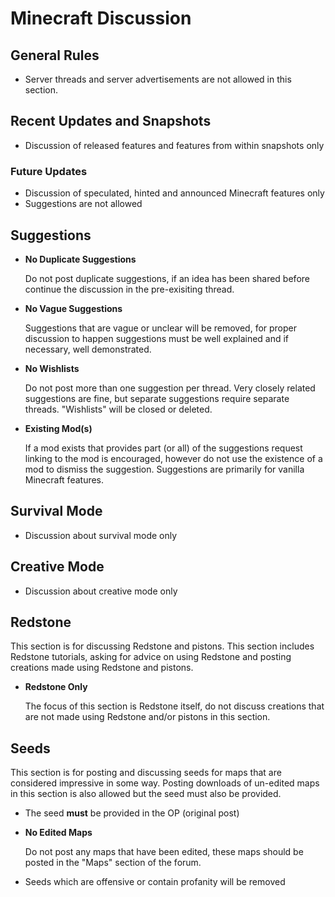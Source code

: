 # Minecraft Discussion

## General Rules

* Server threads and server advertisements are not allowed in this section.

## Recent Updates and Snapshots

* Discussion of released features and features from within snapshots only

### Future Updates

* Discussion of speculated, hinted and announced Minecraft features only
* Suggestions are not allowed

## Suggestions

* __No Duplicate Suggestions__

    Do not post duplicate suggestions, if an idea has been shared before continue
    the discussion in the pre-exisiting thread.

* __No Vague Suggestions__

    Suggestions that are vague or unclear will be removed, for proper discussion
    to happen suggestions must be well explained and if necessary, well 
    demonstrated.
    
* __No Wishlists__

    Do not post more than one suggestion per thread. Very closely related
    suggestions are fine, but separate suggestions require separate threads.
    "Wishlists" will be closed or deleted.

* __Existing Mod(s)__

    If a mod exists that provides part (or all) of the suggestions request linking
    to the mod is encouraged, however do not use the existence of a mod to 
    dismiss the suggestion. Suggestions are primarily for vanilla Minecraft
    features.

## Survival Mode

* Discussion about survival mode only

## Creative Mode

* Discussion about creative mode only

## Redstone

This section is for discussing Redstone and pistons. This section includes
Redstone tutorials, asking for advice on using Redstone and posting creations 
made using Redstone and pistons.

* __Redstone Only__

    The focus of this section is Redstone itself, do not discuss creations that 
    are not made using Redstone and/or pistons in this section.
    
## Seeds

This section is for posting and discussing seeds for maps that are considered
impressive in some way. Posting downloads of un-edited maps in this section is 
also allowed but the seed must also be provided.

* The seed __must__ be provided in the OP (original post)

* __No Edited Maps__

    Do not post any maps that have been edited, these maps should be posted in
    the "Maps" section of the forum.

* Seeds which are offensive or contain profanity will be removed
